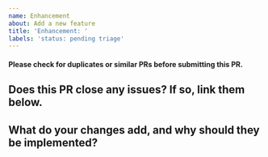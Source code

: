 ```yaml
---
name: Enhancement
about: Add a new feature
title: 'Enhancement: '
labels: 'status: pending triage'
---
```

#### Please check for duplicates or similar PRs before submitting this PR.
## Does this PR close any issues? If so, link them below.

## What do your changes add, and why should they be implemented?
